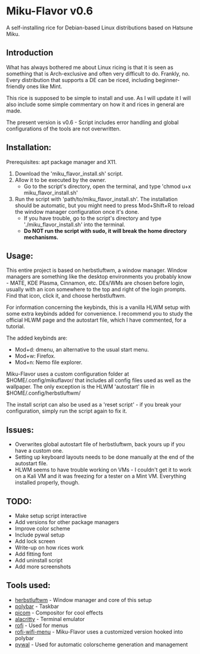 # Miku-Flavor v0.6
A self-installing rice for Debian-based Linux distributions based on Hatsune Miku.

## Introduction
What has always bothered me about Linux ricing is that it is seen as something that is Arch-exclusive and often very difficult to do. Frankly, no. Every distribution that supports a DE can be riced, including beginner-friendly ones like Mint.

This rice is supposed to be simple to install and use. As I will update it I will also include some simple commentary on how it and rices in general are made.

The present version is v0.6 - Script includes error handling and global configurations of the tools are not overwritten.

## Installation:
  Prerequisites: apt package manager and X11.

  1. Download the 'miku_flavor_install.sh' script.
  2. Allow it to be executed by the owner.
     - Go to the script's directory, open the terminal, and type 'chmod u+x miku_flavor_install.sh'
  3. Run the script with 'path/to/miku_flavor_install.sh'. The installation should be automatic, but you might need to press Mod+Shift+R to reload the window manager configuration once it's done.
     - If you have trouble, go to the script's directory and type './miku_flavor_install.sh' into the terminal.
     - **Do NOT run the script with sudo, it will break the home directory mechanisms.**

## Usage:
This entire project is based on herbstluftwm, a window manager. Window managers are something like the desktop environments you probably know - MATE, KDE Plasma, Cinnamon, etc. DEs/WMs are chosen before login, usually with an icon somewhere to the top and right of the login prompts. Find that icon, click it, and choose herbstluftwm.

For information concerning the keybinds, this is a vanilla HLWM setup with some extra keybinds added for convenience. I recommend you to study the official HLWM page and the autostart file, which I have commented, for a tutorial.

The added keybinds are:
  - Mod+d: dmenu, an alternative to the usual start menu.
  - Mod+w: Firefox.
  - Mod+n: Nemo file explorer.

Miku-Flavor uses a custom configuration folder at $HOME/.config/mikuflavor/ that includes all config files used as well as the wallpaper. The only exception is the HLWM 'autostart' file in $HOME/.config/herbstluftwm/

The install script can also be used as a 'reset script' - if you break your configuration, simply run the script again to fix it.

## Issues:
  - Overwrites global autostart file of herbstluftwm, back yours up if you have a custom one.
  - Setting up keyboard layouts needs to be done manually at the end of the autostart file.
  - HLWM seems to have trouble working on VMs - I couldn't get it to work on a Kali VM and it was freezing for a tester on a Mint VM. Everything installed properly, though.

## TODO:
  - Make setup script interactive
  - Add versions for other package managers
  - Improve color scheme
  - Include pywal setup
  - Add lock screen
  - Write-up on how rices work
  - Add fitting font
  - Add uninstall script
  - Add more screenshots

## Tools used:
  - [herbstluftwm](https://github.com/herbstluftwm/herbstluftwm) - Window manager and core of this setup
  - [polybar](https://github.com/polybar/polybar) - Taskbar
  - [picom](https://github.com/yshui/picom) - Compositor for cool effects
  - [alacritty](https://github.com/alacritty/alacritty) - Terminal emulator
  - [rofi](https://github.com/davatorium/rofi) - Used for menus
  - [rofi-wifi-menu](https://github.com/zbaylin/rofi-wifi-menu) - Miku-Flavor uses a customized version hooked into polybar
  - [pywal](https://github.com/dylanaraps/pywal) - Used for automatic colorscheme generation and management
